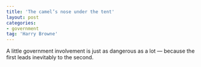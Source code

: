 ```yaml
---
title: 'The camel’s nose under the tent'
layout: post
categories:
- government
tag: 'Harry Browne'
---
```


A little government involvement is just as dangerous as a lot — because the first leads inevitably to the second.

<div class="grammarly-disable-indicator"></div>